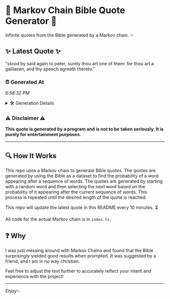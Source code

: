 # 📖 Markov Chain Bible Quote Generator 📖

Infinite quotes from the Bible generated by a Markov chain. ✨

## ✨ Latest Quote ✨
"stood by said again to peter, surely thou art one of them: for thou art a galilaean, and thy speech agreeth thereto."

### ⏰ Generated At
*6:58:32 PM*

<details>
    <summary>🛠️ Generation Details</summary>
    <p>
        <strong>🌱 Seed:</strong> stood<br>
        <strong>🔄 Iterations:</strong> 21<br>
        <strong>📜 Context History:</strong><br>[ stood ]: by<br>[ stood, by ]: said<br>[ stood, by, said ]: again<br>[ stood, by, said, again ]: to<br>[ stood, by, said, again, to ]: peter,<br>[ stood, by, said, again, to, peter, ]: surely<br>[ by, said, again, to, peter,, surely ]: thou<br>[ said, again, to, peter,, surely, thou ]: art<br>[ again, to, peter,, surely, thou, art ]: one<br>[ to, peter,, surely, thou, art, one ]: of<br>[ peter,, surely, thou, art, one, of ]: them:<br>[ surely, thou, art, one, of, them: ]: for<br>[ thou, art, one, of, them:, for ]: thou<br>[ art, one, of, them:, for, thou ]: art<br>[ one, of, them:, for, thou, art ]: a<br>[ of, them:, for, thou, art, a ]: galilaean,<br>[ them:, for, thou, art, a, galilaean, ]: and<br>[ for, thou, art, a, galilaean,, and ]: thy<br>[ thou, art, a, galilaean,, and, thy ]: speech<br>[ art, a, galilaean,, and, thy, speech ]: agreeth<br>[ a, galilaean,, and, thy, speech, agreeth ]: thereto.<br>
    </p>
</details>

### ⚠️ Disclaimer ⚠️
**This quote is generated by a program and is not to be taken seriously. It is purely for entertainment purposes.**

---

## 🔍 How It Works

This repo uses a Markov chain to generate Bible quotes. The quotes are generated by using the Bible as a dataset to find the probability of a word appearing after a sequence of words. The quotes are generated by starting with a random word and then selecting the next word based on the probability of it appearing after the current sequence of words. This process is repeated until the desired length of the quote is reached.

This repo will update the latest quote in this README every 10 minutes. ⏳

All code for the actual Markov chain is in `index.ts`.

## ❓ Why

I was just messing around with Markov Chains and found that the Bible surprisingly yielded good results when prompted. 
It was suggested by a friend, and I am in no way christian.

Feel free to adjust the text further to accurately reflect your intent and experience with the project!

---

*Enjoy*✨
